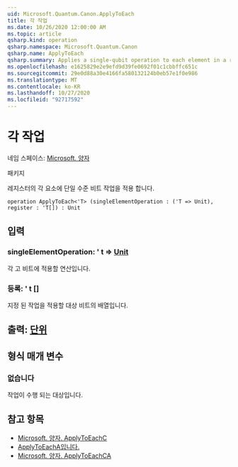 ```yaml
---
uid: Microsoft.Quantum.Canon.ApplyToEach
title: 각 작업
ms.date: 10/26/2020 12:00:00 AM
ms.topic: article
qsharp.kind: operation
qsharp.namespace: Microsoft.Quantum.Canon
qsharp.name: ApplyToEach
qsharp.summary: Applies a single-qubit operation to each element in a register.
ms.openlocfilehash: e1625829e2e9efd9d39fe0692f01c1cbbffc651c
ms.sourcegitcommit: 29e0d88a30e4166fa580132124b0eb57e1f0e986
ms.translationtype: MT
ms.contentlocale: ko-KR
ms.lasthandoff: 10/27/2020
ms.locfileid: "92717592"
---
```

# <a name="applytoeach-operation"></a>각 작업

네임 스페이스: [Microsoft. 양자](xref:Microsoft.Quantum.Canon)

패키지 [](https://nuget.org/packages/)


레지스터의 각 요소에 단일 수준 비트 작업을 적용 합니다.

```qsharp
operation ApplyToEach<'T> (singleElementOperation : ('T => Unit), register : 'T[]) : Unit
```


## <a name="input"></a>입력

### <a name="singleelementoperation--t--unit"></a>singleElementOperation: ' t => [Unit](xref:microsoft.quantum.lang-ref.unit) 

각 고 비트에 적용할 연산입니다.


### <a name="register--t"></a>등록: ' t []

지정 된 작업을 적용할 대상 비트의 배열입니다.



## <a name="output--unit"></a>출력: [단위](xref:microsoft.quantum.lang-ref.unit)



## <a name="type-parameters"></a>형식 매개 변수

### <a name="t"></a>없습니다

작업이 수행 되는 대상입니다.

## <a name="see-also"></a>참고 항목

- [Microsoft. 양자. ApplyToEachC](xref:Microsoft.Quantum.Canon.ApplyToEachC)
- [ApplyToEachA입니다.](xref:Microsoft.Quantum.Canon.ApplyToEachA)
- [Microsoft. 양자. ApplyToEachCA](xref:Microsoft.Quantum.Canon.ApplyToEachCA)